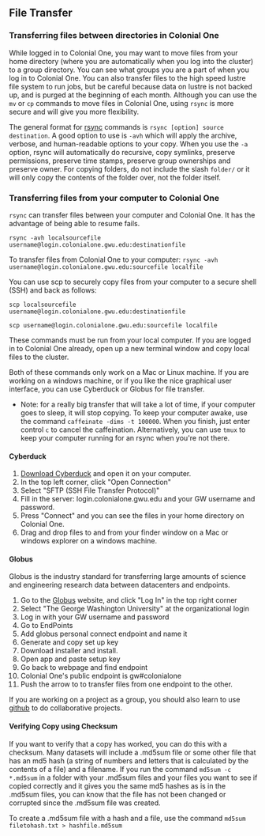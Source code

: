 ## File Transfer
### Transferring files between directories in Colonial One
While logged in to Colonial One, you may want to move files from your home directory (where you are automatically when you log into the cluster) to a group directory. You can see what groups you are a part of when you log in to Colonial One. You can also transfer files to the high speed lustre file system to run jobs, but be careful because data on lustre is not backed up, and is purged at the beginning of each month. Although you can use the `mv` or `cp` commands to move files in Colonial One, using `rsync` is more secure and will give you more flexibility.

The general format for [rsync](https://www.linux.com/learn/get-know-rsync) commands is `rsync [option] source destination`. A good option to use is `-avh` which will apply the archive, verbose, and human-readable options to your copy. When you use the `-a` option, rsync will automatically do recursive, copy symlinks, preserve permissions, preserve time stamps, preserve group ownerships and preserve owner. For copying folders, do not include the slash `folder/` or it will only copy the contents of the folder over, not the folder itself. 

### Transferring files from your computer to Colonial One
`rsync` can transfer files between your computer and Colonial One. It has the advantage of being able to resume fails. 

`rsync -avh localsourcefile  username@login.colonialone.gwu.edu:destinationfile`

To transfer files from Colonial One to your computer:
`rsync -avh username@login.colonialone.gwu.edu:sourcefile localfile`

You can use scp to securely copy files from your computer to a secure shell (SSH) and back as follows:

`scp localsourcefile  username@login.colonialone.gwu.edu:destinationfile`

`scp username@login.colonialone.gwu.edu:sourcefile localfile`

These commands must be run from your local computer. If you are logged in to Colonial One already, open up a new terminal window and copy local files to the cluster.

Both of these commands only work on a Mac or Linux machine. If you are working on a windows machine, or if you like the nice graphical user interface, you can use Cyberduck or Globus for file transfer. 

+ Note: for a really big transfer that will take a lot of time, if your computer goes to sleep, it will stop copying. To keep your computer awake, use the command `caffeinate -dims -t 100000`. When you finish, just enter control `c` to cancel the caffeination. Alternatively, you can use `tmux` to keep your computer running for an rsync when you're not there. 

#### Cyberduck
1. [Download Cyberduck](https://cyberduck.io/) and open it on your computer.
2. In the top left corner, click "Open Connection"
4. Select "SFTP (SSH File Transfer Protocol)"
4. Fill in the server: login.colonialone.gwu.edu and your GW username and password.
5. Press "Connect" and you can see the files in your home directory on Colonial One.
6. Drag and drop files to and from your finder window on a Mac or windows explorer on a windows machine. 

#### Globus
Globus is the industry standard for transferring large amounts of science
and engineering research data between datacenters and endpoints.

1. Go to the [Globus](https://www.globus.org/) website, and click "Log In" in the top right corner
2. Select "The George Washington University" at the organizational login
3. Log in with your GW username and password
1. Go to EndPoints
2. Add globus personal connect endpoint and name it
3. Generate and copy set up key
4. Download installer and install.
5. Open app and paste setup key
6. Go back to webpage and find endpoint
7. Colonial One's public endpoint is gw#colonialone
8. Push the arrow to to transfer files from one endpoint to the other.

If you are working on a project as a group, you should also learn to use [github](github.md) to do collaborative projects.

#### Verifying Copy using Checksum
If you want to verify that a copy has worked, you can do this with a checksum. Many datasets will include a .md5sum file or some other file that has an md5 hash (a string of numbers and letters that is calculated by the contents of a file) and a filename. If you run the command `md5sum -c *.md5sum` in a folder with your .md5sum files and your files you want to see if copied correctly and it gives you the same md5 hashes as is in the .md5sum files, you can know that the file has not been changed or corrupted since the .md5sum file was created. 

To create a .md5sum file with a hash and a file, use the command `md5sum filetohash.txt > hashfile.md5sum`	

